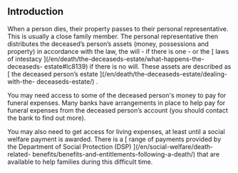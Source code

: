##  Introduction

When a person dies, their property passes to their personal representative.
This is usually a close family member. The personal representative then
distributes the deceased’s person’s assets (money, possessions and property)
in accordance with the law, the will - if there is one - or the [ laws of
intestacy ](/en/death/the-deceaseds-estate/what-happens-the-deceaseds-
estate#lc8139) if there is no will. These assets are described as [ the
deceased person’s estate ](/en/death/the-deceaseds-estate/dealing-with-the-
deceaseds-estate/) .

You may need access to some of the deceased person's money to pay for funeral
expenses. Many banks have arrangements in place to help pay for funeral
expenses from the deceased person’s account (you should contact the bank to
find out more).

You may also need to get access for living expenses, at least until a social
welfare payment is awarded. There is a [ range of payments provided by the
Department of Social Protection (DSP) ](/en/social-welfare/death-related-
benefits/benefits-and-entitlements-following-a-death/) that are available to
help families during this difficult time.
